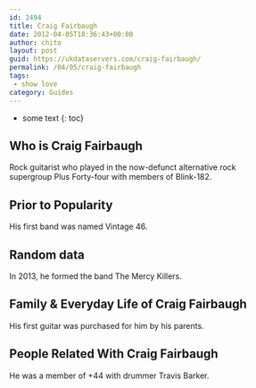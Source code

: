 ```yaml
---
id: 2494
title: Craig Fairbaugh
date: 2012-04-05T18:36:43+00:00
author: chito
layout: post
guid: https://ukdataservers.com/craig-fairbaugh/
permalink: /04/05/craig-fairbaugh
tags:
 - show love
category: Guides
---
```


* some text
{: toc}


## Who is  Craig Fairbaugh
                  
                  
                  
Rock guitarist who played in the now-defunct alternative rock supergroup Plus Forty-four with members of Blink-182.
                  
                
                
                
## Prior to Popularity 
                  
                  
                  
His first band was named Vintage 46.
                  
                
                
                
## Random data 
                  
                  
                  
In 2013, he formed the band The Mercy Killers.
                  
                
                
                
## Family & Everyday Life of Craig Fairbaugh
                  
                  
                  
His first guitar was purchased for him by his parents.
                  
                
                
                
## People Related With  Craig Fairbaugh
                  
                  
                  
He was a member of +44 with drummer Travis Barker.
                  
                
              
            
          
          
          
    
    
  
